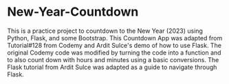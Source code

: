 # New-Year-Countdown

This is a practice project to countdown to the New Year (2023) using Python, Flask, and some Bootstrap.
This Countdown App was adapted from Tutorial#128 from Codemy and Ardit Sulce's demo of how to use Flask. The original Codemy code was modified by turning the code into a function and to also count down with hours and minutes using a basic conversions. The Flask tutorial from Ardit Sulce was adapted as a guide to navigate through Flask.

